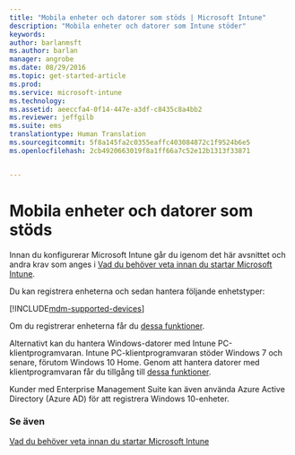 ```yaml
---
title: "Mobila enheter och datorer som stöds | Microsoft Intune"
description: "Mobila enheter och datorer som Intune stöder"
keywords: 
author: barlanmsft
ms.author: barlan
manager: angrobe
ms.date: 08/29/2016
ms.topic: get-started-article
ms.prod: 
ms.service: microsoft-intune
ms.technology: 
ms.assetid: aeeccfa4-0f14-447e-a3df-c8435c8a4bb2
ms.reviewer: jeffgilb
ms.suite: ems
translationtype: Human Translation
ms.sourcegitcommit: 5f8a145fa2c0355eaffc403084872c1f9524b6e5
ms.openlocfilehash: 2cb4920663019f8a1ff66a7c52e12b1313f33871


---
```


# Mobila enheter och datorer som stöds

Innan du konfigurerar Microsoft Intune går du igenom det här avsnittet och andra krav som anges i [Vad du behöver veta innan du startar Microsoft Intune](what-to-know-before-you-start-microsoft-intune.md).

Du kan registrera enheterna och sedan hantera följande enhetstyper:

[!INCLUDE[mdm-supported-devices](../includes/mdm-supported-devices.md)]

Om du registrerar enheterna får du [dessa funktioner](/Intune/get-started/choose-how-to-manage-devices).

Alternativt kan du hantera Windows-datorer med Intune PC-klientprogramvaran. Intune PC-klientprogramvaran stöder Windows 7 och senare, förutom Windows 10 Home. Genom att hantera datorer med klientprogramvaran får du tillgång till [dessa funktioner](set-up-windows-device-management-with-microsoft-intune.md).

Kunder med Enterprise Management Suite kan även använda Azure Active Directory (Azure AD) för att registrera Windows 10-enheter.

### Se även
[Vad du behöver veta innan du startar Microsoft Intune](what-to-know-before-you-start-microsoft-intune.md)



<!--HONumber=Sep16_HO3-->



